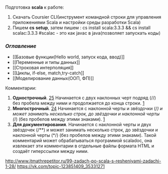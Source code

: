 Подготовка **scala** к работе:
1. Скачать Coursier CLI(инструмент командной строки для управления приложениями Scala и настройки среды разработки Scala)
2. Пишем **cs** **setup**, затем пишем : cs install scala:3.3.3 && cs install scalac:3.3.3
#scalac - это как javac в java(позволяет запускать коды)
### *Оглавление*
- [[Базовые функции(Hello world, запуск кода, ввод)]]
- [[Переменные и типы данных]]
- [[Строковая интерполяция]]
- [[Циклы, if-else, match,try-catch]]
- [[Моделирование данных(ООП, ФП)]]

Комментарии:
1. **Однострочный**. [2](https://www.javatpoint.com/scala-comments)[5](https://www.geeksforgeeks.org/comments-in-scala/) Начинается с двух наклонных черт подряд (//) без пробела между ними и продолжается до конца строки. [1](https://ru.wikibooks.org/wiki/Scala)
2. **Многострочный**. [2](https://www.javatpoint.com/scala-comments)[4](https://www.includehelp.com/scala/comments-in-scala.aspx) Начинается с наклонной черты и звёздочки (/_) и может занимать несколько строк, до звёздочки и наклонной черты (_/) (без пробелов между этими знаками). [1](https://ru.wikibooks.org/wiki/Scala)
3. **Для документирования**. Начинается с наклонной черты и двух звёздочек (/**) и может занимать несколько строк, до звёздочки и наклонной черты (*/) (без пробелов между этими знаками). Такой комментарий может обрабатываться программой scaladoc, она извлекает эти комментарии в отдельные файлы формата HTML и создаёт гиперссылки между ними.

http://www.itmathrepetitor.ru/99-zadach-po-scala-s-resheniyami-zadachi-1-28/
https://vk.com/topic-123851409_35331271